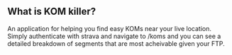 ## What is KOM killer?

An application for helping you find easy KOMs near your live location. Simply authenticate with strava and 
navigate to /koms and you can see a detailed breakdown of segments that are most acheivable given your FTP.
